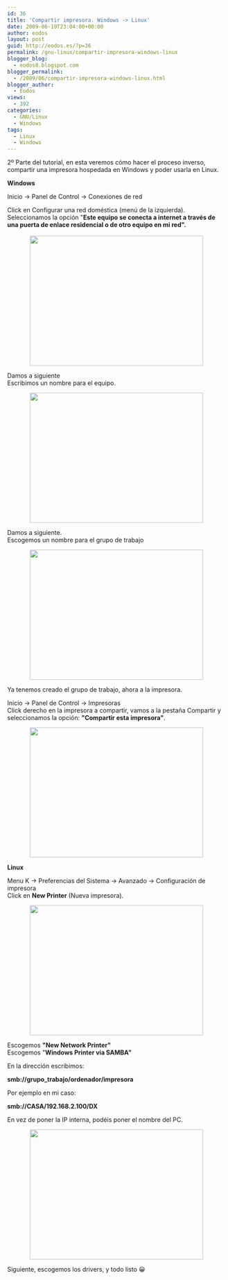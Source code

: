 ```yaml
---
id: 36
title: 'Compartir impresora. Windows -> Linux'
date: 2009-06-19T23:04:00+00:00
author: eodos
layout: post
guid: http://eodos.es/?p=36
permalink: /gnu-linux/compartir-impresora-windows-linux
blogger_blog:
  - eodos0.blogspot.com
blogger_permalink:
  - /2009/06/compartir-impresora-windows-linux.html
blogger_author:
  - Eodos
views:
  - 392
categories:
  - GNU/Linux
  - Windows
tags:
  - Linux
  - Windows
---
```

2º Parte del tutorial, en esta veremos cómo hacer el proceso inverso, compartir una impresora hospedada en Windows y poder usarla en Linux.

<span style="font-weight:bold;">Windows</span>

Inicio -> Panel de Control -> Conexiones de red

Click en Configurar una red doméstica (menú de la izquierda).  
Seleccionamos la opción "<span style="font-weight:bold;">Este equipo se conecta a internet a través de una puerta de enlace residencial o de otro equipo en mi red".<br /></span>  
<a onblur="try {parent.deselectBloggerImageGracefully();} catch(e) {}" href="https://i0.wp.com/2.bp.blogspot.com/_H4ctsPRjMs8/SjwAuWSe8OI/AAAAAAAAAIg/FrbxIqFN0xg/s1600-h/compartir2.JPG" data-rel="lightbox-0" title=""><img style="display:block; margin:0px auto 10px; text-align:center;cursor:pointer; cursor:hand;width: 400px; height: 300px;" src="https://i2.wp.com/2.bp.blogspot.com/_H4ctsPRjMs8/SjwAuWSe8OI/AAAAAAAAAIg/FrbxIqFN0xg/s400/compartir2.JPG" border="0" alt="" id="BLOGGER_PHOTO_ID_5349151253666394338" data-recalc-dims="1" /></a>

Damos a siguiente  
Escribimos un nombre para el equipo.

<a onblur="try {parent.deselectBloggerImageGracefully();} catch(e) {}" href="https://i2.wp.com/2.bp.blogspot.com/_H4ctsPRjMs8/SjwAuQfCC9I/AAAAAAAAAIo/dzMCZLTCU9I/s1600-h/compartir3.JPG" data-rel="lightbox-1" title=""><img style="display:block; margin:0px auto 10px; text-align:center;cursor:pointer; cursor:hand;width: 400px; height: 300px;" src="https://i2.wp.com/2.bp.blogspot.com/_H4ctsPRjMs8/SjwAuQfCC9I/AAAAAAAAAIo/dzMCZLTCU9I/s400/compartir3.JPG" border="0" alt="" id="BLOGGER_PHOTO_ID_5349151252108413906" data-recalc-dims="1" /></a>

Damos a siguiente.  
Escogemos un nombre para el grupo de trabajo

<a onblur="try {parent.deselectBloggerImageGracefully();} catch(e) {}" href="https://i1.wp.com/4.bp.blogspot.com/_H4ctsPRjMs8/SjwAuoqreMI/AAAAAAAAAIw/7ffXWVGARgM/s1600-h/compartir4.JPG" data-rel="lightbox-2" title=""><img style="display:block; margin:0px auto 10px; text-align:center;cursor:pointer; cursor:hand;width: 400px; height: 300px;" src="https://i2.wp.com/4.bp.blogspot.com/_H4ctsPRjMs8/SjwAuoqreMI/AAAAAAAAAIw/7ffXWVGARgM/s400/compartir4.JPG" border="0" alt="" id="BLOGGER_PHOTO_ID_5349151258599717058" data-recalc-dims="1" /></a>

Ya tenemos creado el grupo de trabajo, ahora a la impresora.

Inicio -> Panel de Control -> Impresoras  
Click derecho en la impresora a compartir, vamos a la pestaña Compartir y seleccionamos la opción: <span style="font-weight:bold;">"Compartir esta impresora"</span>.

<a onblur="try {parent.deselectBloggerImageGracefully();} catch(e) {}" href="https://i2.wp.com/4.bp.blogspot.com/_H4ctsPRjMs8/SjwAuABJBQI/AAAAAAAAAIY/FCT7lGW6ob0/s1600-h/compartir1.JPG" data-rel="lightbox-3" title=""><img style="display:block; margin:0px auto 10px; text-align:center;cursor:pointer; cursor:hand;width: 400px; height: 300px;" src="https://i0.wp.com/4.bp.blogspot.com/_H4ctsPRjMs8/SjwAuABJBQI/AAAAAAAAAIY/FCT7lGW6ob0/s400/compartir1.JPG" border="0" alt="" id="BLOGGER_PHOTO_ID_5349151247688074498" data-recalc-dims="1" /></a>

<span style="font-weight:bold;">Linux</span>

Menu K -> Preferencias del Sistema -> Avanzado -> Configuración de impresora  
Click en <span style="font-weight:bold;">New Printer</span> (Nueva impresora).

<a onblur="try {parent.deselectBloggerImageGracefully();} catch(e) {}" href="https://i1.wp.com/4.bp.blogspot.com/_H4ctsPRjMs8/SjwAu1dS2WI/AAAAAAAAAI4/g67urb5AwlU/s1600-h/instant%C3%A1nea1.png" data-rel="lightbox-4" title=""><img style="display:block; margin:0px auto 10px; text-align:center;cursor:pointer; cursor:hand;width: 400px; height: 300px;" src="https://i1.wp.com/4.bp.blogspot.com/_H4ctsPRjMs8/SjwAu1dS2WI/AAAAAAAAAI4/g67urb5AwlU/s400/instant%C3%A1nea1.png" border="0" alt="" id="BLOGGER_PHOTO_ID_5349151262033238370" data-recalc-dims="1" /></a>

Escogemos <span style="font-weight:bold;">"New Network Printer"</span>  
Escogemos "<span style="font-weight:bold;">Windows Printer via SAMBA"</span>

En la dirección escribimos:

<span style="font-weight:bold;">smb://grupo_trabajo/ordenador/impresora</span>

Por ejemplo en mi caso:

<span style="font-weight:bold;">smb://CASA/192.168.2.100/DX</span>

En vez de poner la IP interna, podéis poner el nombre del PC.

<a onblur="try {parent.deselectBloggerImageGracefully();} catch(e) {}" href="https://i0.wp.com/1.bp.blogspot.com/_H4ctsPRjMs8/SjwBW5ajoNI/AAAAAAAAAJA/rEdNwr5kTnM/s1600-h/instant%C3%A1nea3.png" data-rel="lightbox-5" title=""><img style="display:block; margin:0px auto 10px; text-align:center;cursor:pointer; cursor:hand;width: 400px; height: 300px;" src="https://i2.wp.com/1.bp.blogspot.com/_H4ctsPRjMs8/SjwBW5ajoNI/AAAAAAAAAJA/rEdNwr5kTnM/s400/instant%C3%A1nea3.png" border="0" alt="" id="BLOGGER_PHOTO_ID_5349151950290264274" data-recalc-dims="1" /></a>

Siguiente, escogemos los drivers, y todo listo 😀
